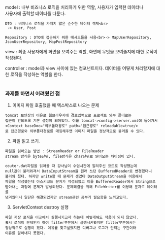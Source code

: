 model :  내부 비즈니스 로직을 처리하기 위한 역할, 사용자가 입력한 데이터나<br>
사용자에 출력할 데이터를 다룬다.
```
DTO : 비지니스 로직을 가지지 않은 순수한 데이터 객체<br>
 -> User, Post

Repository : DTO에 접근하기 위한 메서드들을 사용<br>-> MapUserRepository, JsonUserRepository, MapPostRepository
```


view : 최종 사용자에게 화면을 보여주는 역할, 화면에 무엇을 보여줄지에 대한 로직이 작성된다.
<br>

controller : model과 view 사이에 있는 컴포넌트이다. 데이터를 어떻게 처리할지에 대한
로직을 작성하는 역할을 한다.
<br><br>

### 과제를 하면서 어려웠던 점

1. 이미지 파일 호출했을 때 엑스박스로 나오는 문제<br>
```
tomcat 보안상의 이유로 웹브라우저에 경로입력으로 프로젝트 외부 폴더로는
접근이 안되도록 기본 설정이 되어있다. 이를 tomcat->config->server.xml에 들어가서 
<Context baseDoc="외부폴더경로" path="접근경로" reloadable=true/>
로 접근경로와 외부폴더경로를 매핑해주면 이미지 파일을 정상적으로 불러올 수 있다.
```

2. 파일 읽고 쓰기.
```
파일을 읽어오는 방법 : StreamReader or FileReader
stream 방식은 byte단위, file방식은 char단위로 읽어오는 차이점이 있다.

couter.dat파일을 읽어올 때 강사님이 수업시간에 알려주신 코드로 작성했는데 
null값이 불러와져서 DataInputStream을 원래 쓰던 BufferedReader로 변경했더니
불러와 졌다. 하지만 write할 때 문제가 생겼다 DataOutputStream을 이용해서
파일을 작성했는데 아스키코드 문자가 작성되었고 이를 BufferedReader에서 String으로
받아내는 과정에 문제가 발생되었다. 문제해결을 위해 FileWriter를 이용해 문자로 데이터를
넘겨줬더니 일단은 해결되었지만 stream관련 공부가 필요함을 느끼고있다.
```

3. ServletContext destroy 실행
```
파일 저장 로직을 이곳에서 실행시키고자 하는데 어떻게해도 적용이 되지 않았다.
혹시 로직이 문제인가 하여 filter부분에서 실행시켜봤지만 filter부분에서는 
정상적으로 실행이 됐다. 이유를 찾고싶었지만 디버그나 로그가 안되는 구간이라 
이유를 알아내지 못했다.
```

